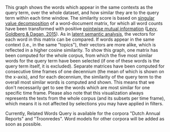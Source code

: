 This graph shows the words which appear in the same contexts as the query term, over the whole dataset, and how similar they are to the query term within each time window. The similarity score is based on [singular value decomposition](https://en.wikipedia.org/wiki/Singular_value_decomposition) of a word-document matrix, for which all word counts have been transformed with positive [pointwise mutual information](https://en.wikipedia.org/wiki/Pointwise_mutual_information) ([Levy, Goldberg & Dagan, 2015](https://www.transacl.org/ojs/index.php/tacl/article/view/570)). As in [latent semantic analysis](https://en.wikipedia.org/wiki/Latent_semantic_analysis), the vectors for each word in this matrix can be compared. If words appear in the same context (i.e., in the same "topics"), their vectors are more alike, which is reflected in a higher cosine similarity. To show this graph, one matrix has been computed for the whole corpus, from which the five most similar words for the query term have been selected (if one of these words is the query term itself, it is excluded). Separate matrices have been computed for consecutive time frames of one decennium (the mean of which is shown on the x-axis), and for each decennium, the similarity of the query term to the overall most similar words is computed and shown. This means that we don't necessarily get to see the words which are most similar for one specific time frame. Please also note that this visualization always represents the texts from the whole corpus (and its subsets per time frame), which means it is not affected by selections you may have applied in filters.

Currently, Related Words Query is available for the corpora "Dutch Annual Reports" and "Troonredes". Word models for other corpora will be added as soon as possible.